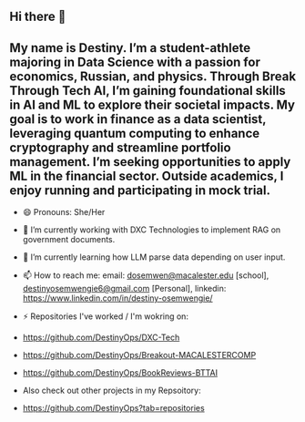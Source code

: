 ## Hi there 👋
## My name is Destiny. I’m a student-athlete majoring in Data Science with a passion for economics, Russian, and physics. Through Break Through Tech AI, I’m gaining foundational skills in AI and ML to explore their societal impacts. My goal is to work in finance as a data scientist, leveraging quantum computing to enhance cryptography and streamline portfolio management. I’m seeking opportunities to apply ML in the financial sector. Outside academics, I enjoy running and participating in mock trial.

-  😄 Pronouns: She/Her
- 🔭 I’m currently working with DXC Technologies to implement RAG on government documents.
- 🌱 I’m currently learning how LLM parse data depending on user input.
- 📫 How to reach me: email: dosemwen@macalester.edu [school], destinyosemwengie6@gmail.com [Personal],
linkedin: https://www.linkedin.com/in/destiny-osemwengie/
- ⚡ Repositories I've worked / I'm wokring on:
- https://github.com/DestinyOps/DXC-Tech
- https://github.com/DestinyOps/Breakout-MACALESTERCOMP
- https://github.com/DestinyOps/BookReviews-BTTAI

- Also check out other projects in my Repsoitory:
- https://github.com/DestinyOps?tab=repositories

<!--
**DestinyOps/DestinyOps** is a ✨ _special_ ✨ repository because its `README.md` (this file) appears on your GitHub profile.
- 🔭 I’m currently working with DXC Technologies to implement RAG on government documents
- 🌱 I’m currently learning how to journal
- 💬 Ask me about ...
- 📫 How to reach me: email: dosemwen@macalester.edu
- 😄 Pronouns: She/Her
- ⚡ Fun fact: I love to run 
-->
